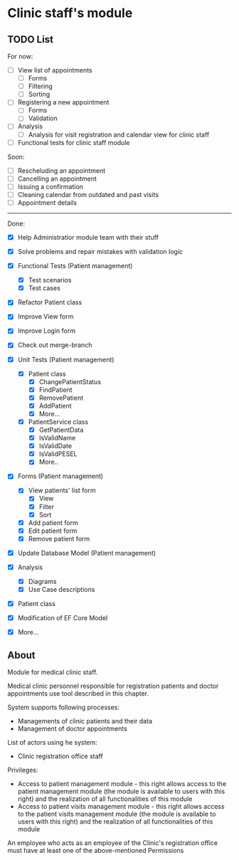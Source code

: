 # Clinic staff's module
## TODO List
For now:
- [ ] View list of appointments
  - [ ] Forms
  - [ ] Filtering
  - [ ] Sorting
- [ ] Registering a new appointment
  - [ ] Forms
  - [ ] Validation
- [ ] Analysis
  - [ ] Analysis for visit registration and calendar view for clinic staff
- [ ] Functional tests for clinic staff module
  
Soon:
- [ ] Rescheluding an appointment
- [ ] Cancelling an appointment
- [ ] Issuing a confirmation
- [ ] Cleaning calendar from outdated and past visits
- [ ] Appointment details
---
Done:
- [X] Help Administratior module team with their stuff
- [X] Solve problems and repair mistakes with validation logic
- [x] Functional Tests (Patient management)
  - [x] Test scenarios
  - [x] Test cases
- [x] Refactor Patient class
- [x] Improve View form
- [x] Improve Login form
- [x] Check out merge-branch
- [x] Unit Tests (Patient management)
  - [x] Patient class
    - [x] ChangePatientStatus
    - [x] FindPatient
    - [x] RemovePatient
    - [x] AddPatient
    - [X] More...
  - [x] PatientService class
    - [x] GetPatientData
    - [x] IsValidName
    - [x] IsValidDate
    - [x] IsValidPESEL
    - [X] More..
- [x] Forms (Patient management)
  - [x] View patients' list form
    - [x] View
    - [x] Filter
    - [x] Sort
  - [x] Add patient form
  - [x] Edit patient form
  - [x] Remove patient form
- [x] Update Database Model (Patient management)
- [x] Analysis
  - [x] Diagrams
  - [x] Use Case descriptions
- [x] Patient class
- [x] Modification of EF Core Model
- [x] More...


## About

Module for medical clinic staff.

Medical clinic personnel responsible for registration patients and doctor appointments use tool described in this chapter.

System supports following processes:
- Managements of clinic patients and their data
- Management of doctor appointments
  
List of actors using he system:
- Clinic registration office staff

Privileges:
- Access to patient management module - this right allows access to the patient management module (the module is available to users with this right) and the realization of all functionalities of this module
- Access to patient visits management module - this right allows access to the patient visits management module (the module is available to users with this right) and the realization of all functionalities of this module

An employee who acts as an employee of the Clinic's registration office must have at least one of the above-mentioned Permissions  
